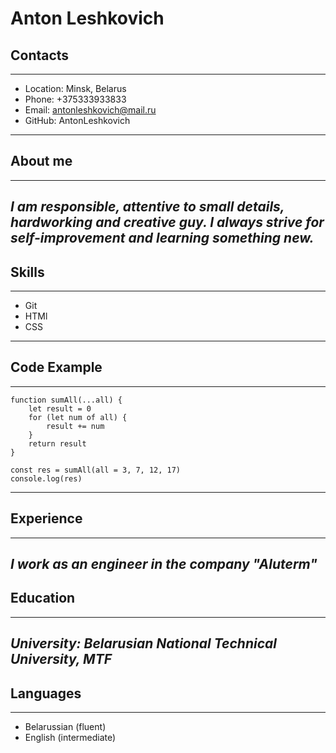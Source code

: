 # Anton Leshkovich 
## Contacts
---
* Location: Minsk, Belarus
* Phone: +375333933833
* Email: antonleshkovich@mail.ru
* GitHub: AntonLeshkovich
---
## About me
---
*I am responsible, attentive to small details, hardworking and creative guy. I always strive for self-improvement and learning something new.*
---
## Skills
---
* Git 
* HTMl
* CSS
---
## Code Example
---
```
function sumAll(...all) {
    let result = 0
    for (let num of all) {
        result += num
    }
    return result
}

const res = sumAll(all = 3, 7, 12, 17)
console.log(res)
```
---
## Experience
---
*I work as an engineer in the company "Aluterm"*
---
## Education
---
*University: Belarusian National Technical University, MTF*
---
## Languages
---
* Belarussian (fluent)
* English (intermediate)
